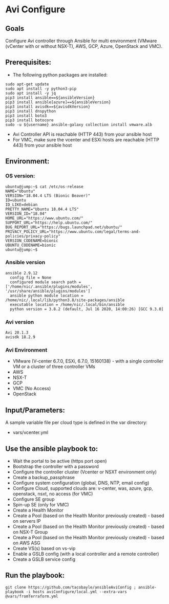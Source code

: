 # Avi Configure

## Goals
Configure Avi controller through Ansible for multi environment (VMware (vCenter with or without NSX-T), AWS, GCP, Azure, OpenStack and VMC).

## Prerequisites:
- The following python packages are installed:
```
sudo apt-get update
sudo apt install -y python3-pip
sudo apt install -y jq
pip3 install ansible==${ansibleVersion}
pip3 install ansible[azure]==${ansibleVersion}
pip3 install avisdk==${avisdkVersion}
pip3 install dnspython
pip3 install boto3
pip3 install botocore
sudo -u ${username} ansible-galaxy collection install vmware.alb
```
- Avi Controller API is reachable (HTTP 443) from your ansible host
- For VMC, make sure the vcenter and ESXi hosts are reachable (HTTP 443) from your ansible host

## Environment:

### OS version:

```
ubuntu@jump:~$ cat /etc/os-release
NAME="Ubuntu"
VERSION="18.04.4 LTS (Bionic Beaver)"
ID=ubuntu
ID_LIKE=debian
PRETTY_NAME="Ubuntu 18.04.4 LTS"
VERSION_ID="18.04"
HOME_URL="https://www.ubuntu.com/"
SUPPORT_URL="https://help.ubuntu.com/"
BUG_REPORT_URL="https://bugs.launchpad.net/ubuntu/"
PRIVACY_POLICY_URL="https://www.ubuntu.com/legal/terms-and-policies/privacy-policy"
VERSION_CODENAME=bionic
UBUNTU_CODENAME=bionic
ubuntu@jump:~$
```

### Ansible version

```
ansible 2.9.12
  config file = None
  configured module search path = ['/home/nic/.ansible/plugins/modules', '/usr/share/ansible/plugins/modules']
  ansible python module location = /home/nic/.local/lib/python3.8/site-packages/ansible
  executable location = /home/nic/.local/bin/ansible
  python version = 3.8.2 (default, Jul 16 2020, 14:00:26) [GCC 9.3.0]
```

### Avi version

```
Avi 20.1.3
avisdk 18.2.9
```

### Avi Environment

- VMware (V-center 6.7.0, ESXi, 6.7.0, 15160138) - with a single controller VM or a cluster of three controller VMs
- AWS
- NSX-T
- GCP
- VMC (No Access)
- OpenStack

## Input/Parameters:

A sample variable file per cloud type is defined in the var directory:
- vars/vcenter.yml

## Use  the ansible playbook to:
- Wait the portal to be active (https port open)
- Bootstrap the controller with a password
- Configure the controller cluster (Vcenter or NSXT environment only)
- Create a backup_passphrase
- Configure system configuration (global, DNS, NTP, email config)
- Configure Cloud, supported clouds are: v-center, was, azure, gcp, openstack, nsxt, no access (for VMC)
- Configure SE group
- Spin-up SE (only for VMC)
- Create a Health Monitor
- Create a Pool (based on the Health Monitor previously created) -  based on servers IP
- Create a Pool (based on the Health Monitor previously created) -  based on NSX-T Group
- Create a Pool (based on the Health Monitor previously created) -  based on AWS ASG
- Create VS(s) based on vs-vip
- Enable a GSLB config (with a local controller and a remote controller)
- Create a GSLB service config

## Run the playbook:
```
git clone https://github.com/tacobayle/ansibleAviConfig ; ansible-playbook -i hosts aviConfigure/local.yml --extra-vars @vars/fromTerraform.yml
```